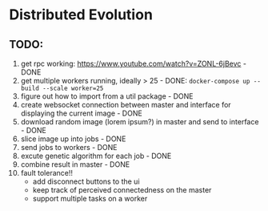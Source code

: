 # Distributed Evolution

## TODO:
1. get rpc working: https://www.youtube.com/watch?v=ZONL-6jBevc - DONE
2. get multiple workers running, ideally > 25 - DONE: `docker-compose up --build --scale worker=25`
3. figure out how to import from a util package - DONE
4. create websocket connection between master and interface for displaying the current image - DONE
5. download random image (lorem ipsum?) in master and send to interface - DONE
6. slice image up into jobs - DONE
7. send jobs to workers - DONE
8. excute genetic algorithm for each job - DONE
9. combine result in master - DONE
10. fault tolerance!!
    - add disconnect buttons to the ui
    - keep track of perceived connectedness on the master
    - support multiple tasks on a worker
